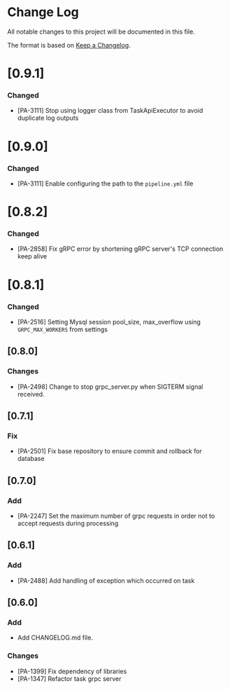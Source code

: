 # Change Log
All notable changes to this project will be documented in this file.

The format is based on [Keep a Changelog](http://keepachangelog.com/).

# [0.9.1]
### Changed
- [PA-3111] Stop using logger class from TaskApiExecutor to avoid duplicate log outputs

# [0.9.0]
### Changed
- [PA-3111] Enable configuring the path to the `pipeline.yml` file

# [0.8.2]
### Changed
- [PA-2858] Fix gRPC error by shortening gRPC server's TCP connection keep alive

# [0.8.1]
### Changed
- [PA-2516] Setting Mysql session pool_size, max_overflow using `GRPC_MAX_WORKERS` from settings

## [0.8.0]
### Changes
- [PA-2498] Change to stop grpc_server.py when SIGTERM signal received.

## [0.7.1]
### Fix
- [PA-2501] Fix base repository to ensure commit and rollback for database

## [0.7.0]
### Add
- [PA-2247] Set the maximum number of grpc requests in order not to accept requests during processing

## [0.6.1]
### Add
- [PA-2488] Add handling of exception which occurred on task

## [0.6.0]
### Add
- Add CHANGELOG.md file.

### Changes
- [PA-1399] Fix dependency of libraries
- [PA-1347] Refactor task grpc server
